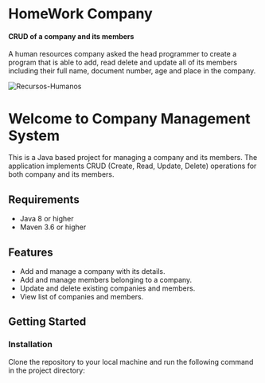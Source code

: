 # HomeWork Company
#### CRUD of a company and its members 

A human resources company asked the head programmer to create a program that is able to add, read delete and update all of its members including their full name, document number, age and place in the company. 


![Recursos-Humanos](https://user-images.githubusercontent.com/105569564/218094006-9df44ffb-4b7f-4150-898e-2f244fb8cf22.jpg)


# Welcome to Company Management System

This is a Java based project for managing a company and its members. The application implements CRUD (Create, Read, Update, Delete) operations for both company and its members.

## Requirements
- Java 8 or higher
- Maven 3.6 or higher

## Features
- Add and manage a company with its details.
- Add and manage members belonging to a company.
- Update and delete existing companies and members.
- View list of companies and members.

## Getting Started

### Installation

Clone the repository to your local machine and run the following command in the project directory:



